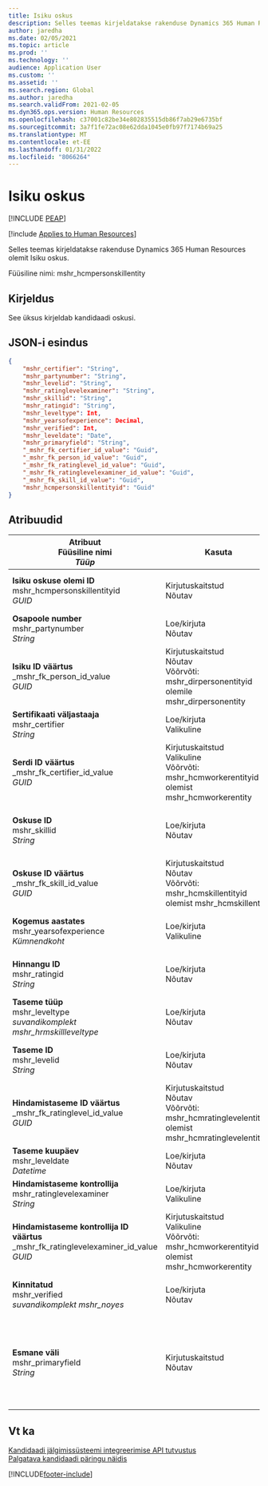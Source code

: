 ```yaml
---
title: Isiku oskus
description: Selles teemas kirjeldatakse rakenduse Dynamics 365 Human Resources olemit Isiku oskus.
author: jaredha
ms.date: 02/05/2021
ms.topic: article
ms.prod: ''
ms.technology: ''
audience: Application User
ms.custom: ''
ms.assetid: ''
ms.search.region: Global
ms.author: jaredha
ms.search.validFrom: 2021-02-05
ms.dyn365.ops.version: Human Resources
ms.openlocfilehash: c37001c82be34e802835515db86f7ab29e6735bf
ms.sourcegitcommit: 3a7f1fe72ac08e62dda1045e0fb97f7174b69a25
ms.translationtype: MT
ms.contentlocale: et-EE
ms.lasthandoff: 01/31/2022
ms.locfileid: "8066264"
---
```

# <a name="person-skill"></a>Isiku oskus


[!INCLUDE [PEAP](../includes/peap-1.md)]

[!include [Applies to Human Resources](../includes/applies-to-hr.md)]

Selles teemas kirjeldatakse rakenduse Dynamics 365 Human Resources olemit Isiku oskus.

Füüsiline nimi: mshr_hcmpersonskillentity

## <a name="description"></a>Kirjeldus

See üksus kirjeldab kandidaadi oskusi.

## <a name="json-representation"></a>JSON-i esindus

```json
{
    "mshr_certifier": "String",
    "mshr_partynumber": "String",
    "mshr_levelid": "String",
    "mshr_ratinglevelexaminer": "String",
    "mshr_skillid": "String",
    "mshr_ratingid": "String",
    "mshr_leveltype": Int,
    "mshr_yearsofexperience": Decimal,
    "mshr_verified": Int,
    "mshr_leveldate": "Date",
    "mshr_primaryfield": "String",
    "_mshr_fk_certifier_id_value": "Guid",
    "_mshr_fk_person_id_value": "Guid",
    "_mshr_fk_ratinglevel_id_value": "Guid",
    "_mshr_fk_ratinglevelexaminer_id_value": "Guid",
    "_mshr_fk_skill_id_value": "Guid",
    "mshr_hcmpersonskillentityid": "Guid"
}
```

## <a name="properties"></a>Atribuudid

| Atribuut<br>**Füüsiline nimi**<br>**_Tüüp_** | Kasuta | Kirjeldus |
| --- | --- | --- |
| **Isiku oskuse olemi ID**<br>mshr_hcmpersonskillentityid<br>*GUID* | Kirjutuskaitstud<br>Nõutav | Olemi kirje süsteemi loodud kordumatu identifikaator. |
| **Osapoole number**<br>mshr_partynumber<br>*String* | Loe/kirjuta<br>Nõutav |   Seotud osapoole (isiku) ID. |
| **Isiku ID väärtus**<br>_mshr_fk_person_id_value<br>*GUID* | Kirjutuskaitstud<br>Nõutav<br>Võõrvõti: mshr_dirpersonentityid olemile mshr_dirpersonentity | Süsteemi loodud osapoole (isiku) olemi kirje kordumatu identifikaator. |
| **Sertifikaati väljastaaja**<br>mshr_certifier<br>*String* | Loe/kirjuta<br>Valikuline | Oskuse kinnitanud töötaja personalinumber. |
| **Serdi ID väärtus**<br>_mshr_fk_certifier_id_value<br>*GUID* | Kirjutuskaitstud<br>Valikuline<br>Võõrvõti: mshr_hcmworkerentityid olemist mshr_hcmworkerentity | Süsteemi loodud oskuse kinnitanud töötaja kirje kordumatu identifikaator. |
| **Oskuse ID**<br>mshr_skillid<br>*String* | Loe/kirjuta<br>Nõutav | Human Resourcesis määratletud oskuse identifikaator. |
| **Oskuse ID väärtus**<br>_mshr_fk_skill_id_value<br>*GUID* | Kirjutuskaitstud<br>Nõutav<br>Võõrvõti: mshr_hcmskillentityid olemist mshr_hcmskillentity | Süsteemi loodud valitud oskuse identifikaator. |
| **Kogemus aastates**<br>mshr_yearsofexperience<br>*Kümnendkoht* | Loe/kirjuta<br>Valikuline | Töökogemus aastates, mis kandidaadil selle oskusega on. |
| **Hinnangu ID**<br>mshr_ratingid<br>*String* | Loe/kirjuta<br>Nõutav | Hindamisskaala tüüp. Selle üksuse puhul on väärtus **Oskused**. |
| **Taseme tüüp**<br>mshr_leveltype<br>*suvandikomplekt mshr_hrmskillleveltype* | Loe/kirjuta<br>Nõutav | Oskusele määratud taseme kategoriseerimise tüüp. |
| **Taseme ID**<br>mshr_levelid<br>*String* | Loe/kirjuta<br>Nõutav | Hindamistaseme ID, mis kandidaadil selle oskuse jaoks on. |
| **Hindamistaseme ID väärtus**<br>_mshr_fk_ratinglevel_id_value<br>*GUID* | Kirjutuskaitstud<br>Nõutav<br>Võõrvõti: mshr_hcmratinglevelentityid olemist mshr_hcmratinglevelentity | Tase,e süsteemi loodud kordumatu hindamistaseme identifikaator. |
| **Taseme kuupäev**<br>mshr_leveldate<br>*Datetime* | Loe/kirjuta<br>Nõutav | Kuupäev, mil kandidaati oskuses hinnati. |
| **Hindamistaseme kontrollija**<br>mshr_ratinglevelexaminer<br>*String* | Loe/kirjuta<br>Valikuline | Kandidaati hinnanud töötaja personalinumber. |
| **Hindamistaseme kontrollija ID väärtus**<br>_mshr_fk_ratinglevelexaminer_id_value<br>*GUID* | Kirjutuskaitstud<br>Valikuline<br>Võõrvõti: mshr_hcmworkerentityid olemist mshr_hcmworkerentity | Süsteemi loodud selle töötaja identifikaator, kes uuris kandidaadi oskuste taset. |
| **Kinnitatud**<br>mshr_verified<br>*suvandikomplekt mshr_noyes* | Loe/kirjuta<br>Nõutav | Näitab, kas hinnanguline oskuste tase on kinnitatud. |
| **Esmane väli**<br>mshr_primaryfield<br>*String* | Kirjutuskaitstud<br>Nõutav | Väli, mida kasutatakse üksusekirje esmase ID-na. Osapoole numbri, taseme tüübi, oskuse ID ja taseme kuupäeva kombinatsioon. |

## <a name="see-also"></a>Vt ka

[Kandidaadi jälgimissüsteemi integreerimise API tutvustus](hr-admin-integration-ats-api-introduction.md)<br>
[Palgatava kandidaadi päringu näidis](hr-admin-integration-ats-api-candidate-to-hire-example-query.md)



[!INCLUDE[footer-include](../includes/footer-banner.md)]
